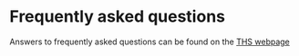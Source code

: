 
# Frequently asked questions
Answers to frequently asked questions can be found on the [THS webpage](https://thskth.se/en/education)
